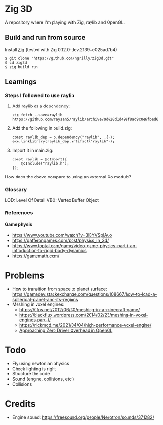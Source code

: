 # Zig 3D

A repository where I'm playing with Zig, raylib and OpenGL.

## Build and run from source

Install [Zig](https://ziglang.org/) (tested with Zig 0.12.0-dev.2139+e025ad7b4)

```
$ git clone "https://github.com/ngrilly/zig3d.git"
$ cd zig3d
$ zig build run
```

## Learnings

### Steps I followed to use raylib

1. Add raylib as a dependency:
    ```
    zig fetch --save=raylib https://github.com/raysan5/raylib/archive/9d628d1d499f8ad9c0e6fbed69914cecb611d6cd.tar.gz
    ```
2. Add the following in build.zig:
    ```
    const raylib_dep = b.dependency("raylib", .{});
    exe.linkLibrary(raylib_dep.artifact("raylib"));
    ```
3. Import it in main.zig:
    ```
    const raylib = @cImport({
        @cInclude("raylib.h");
    });
    ```

How does the above compare to using an external Go module?

### Glossary

LOD: Level Of Detail
VBO: Vertex Buffer Object

### References

#### Game physis

- https://www.youtube.com/watch?v=3lBYVSplAuo
- https://gafferongames.com/post/physics_in_3d/
- https://www.toptal.com/game/video-game-physics-part-i-an-introduction-to-rigid-body-dynamics
- https://gamemath.com/

# Problems

- How to transition from space to planet surface: https://gamedev.stackexchange.com/questions/108667/how-to-load-a-spherical-planet-and-its-regions
- Meshing in voxel engines:
    - https://0fps.net/2012/06/30/meshing-in-a-minecraft-game/
    - https://blackflux.wordpress.com/2014/02/23/meshing-in-voxel-engines-part-1/
    - https://nickmcd.me/2021/04/04/high-performance-voxel-engine/
    - [Approaching Zero Driver Overhead in OpenGL](https://gdcvault.com/play/1020791/)

# Todo

- Fly using newtonian physics
- Check lighting is right
- Structure the code
- Sound (engine, collisions, etc.)
- Collisions

# Credits

- Engine sound: https://freesound.org/people/Nexotron/sounds/371282/